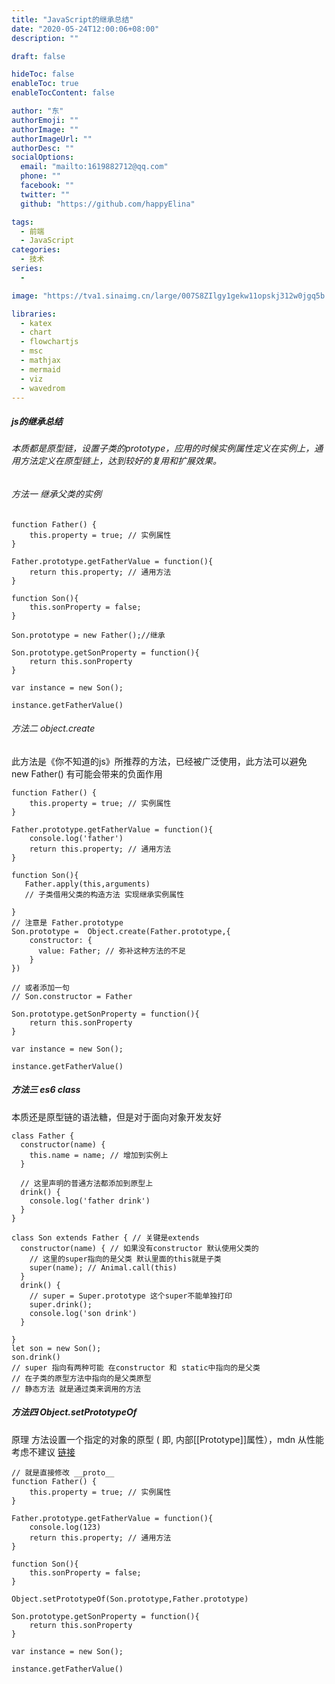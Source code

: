 ```yaml
---
title: "JavaScript的继承总结"
date: "2020-05-24T12:00:06+08:00"
description: ""

draft: false

hideToc: false
enableToc: true
enableTocContent: false

author: "东"
authorEmoji: ""
authorImage: ""
authorImageUrl: ""
authorDesc: ""
socialOptions:
  email: "mailto:1619882712@qq.com"
  phone: ""
  facebook: ""
  twitter: ""
  github: "https://github.com/happyElina"

tags:
  - 前端
  - JavaScript
categories:
  - 技术
series:
  -

image: "https://tva1.sinaimg.cn/large/007S8ZIlgy1gekw11opskj312w0jgq5b.jpg"

libraries:
  - katex
  - chart
  - flowchartjs
  - msc
  - mathjax
  - mermaid
  - viz
  - wavedrom
---
```


##### js的继承总结

###### 本质都是原型链，设置子类的prototype，应用的时候实例属性定义在实例上，通用方法定义在原型链上，达到较好的复用和扩展效果。

###### 方法一 继承父类的实例

```
function Father() {
    this.property = true; // 实例属性
}

Father.prototype.getFatherValue = function(){
    return this.property; // 通用方法
}

function Son(){
    this.sonProperty = false;
}

Son.prototype = new Father();//继承

Son.prototype.getSonProperty = function(){
    return this.sonProperty
}

var instance = new Son();

instance.getFatherValue()
```

###### 方法二 object.create

此方法是《你不知道的js》所推荐的方法，已经被广泛使用，此方法可以避免 new Father() 有可能会带来的负面作用

```
function Father() {
    this.property = true; // 实例属性
}

Father.prototype.getFatherValue = function(){
    console.log('father')
    return this.property; // 通用方法
}

function Son(){
   Father.apply(this,arguments)
   // 子类借用父类的构造方法 实现继承实例属性

}
// 注意是 Father.prototype
Son.prototype =  Object.create(Father.prototype,{
    constructor: {
      value: Father; // 弥补这种方法的不足
    }
})

// 或者添加一句
// Son.constructor = Father

Son.prototype.getSonProperty = function(){
    return this.sonProperty
}

var instance = new Son();

instance.getFatherValue()
```

##### 方法三 es6 class

本质还是原型链的语法糖，但是对于面向对象开发友好

```
class Father {
  constructor(name) {
    this.name = name; // 增加到实例上
  }

  // 这里声明的普通方法都添加到原型上
  drink() {
    console.log('father drink')
  }
}

class Son extends Father { // 关键是extends
  constructor(name) { // 如果没有constructor 默认使用父类的
    // 这里的super指向的是父类 默认里面的this就是子类
    super(name); // Animal.call(this)
  }
  drink() {
    // super = Super.prototype 这个super不能单独打印
    super.drink();
    console.log('son drink')
  }

}
let son = new Son();
son.drink()
// super 指向有两种可能 在constructor 和 static中指向的是父类
// 在子类的原型方法中指向的是父类原型
// 静态方法 就是通过类来调用的方法
```

##### 方法四 Object.setPrototypeOf

原理 方法设置一个指定的对象的原型 ( 即, 内部[[Prototype]]属性），mdn 从性能考虑不建议 [链接](https://developer.mozilla.org/zh-CN/docs/Web/JavaScript/Reference/Global_Objects/Object/setPrototypeOf)

```
// 就是直接修改 __proto__
function Father() {
    this.property = true; // 实例属性
}

Father.prototype.getFatherValue = function(){
    console.log(123)
    return this.property; // 通用方法
}

function Son(){
    this.sonProperty = false;
}

Object.setPrototypeOf(Son.prototype,Father.prototype)

Son.prototype.getSonProperty = function(){
    return this.sonProperty
}

var instance = new Son();

instance.getFatherValue()
```